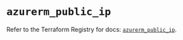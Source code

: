 # `azurerm_public_ip`

Refer to the Terraform Registry for docs: [`azurerm_public_ip`](https://registry.terraform.io/providers/hashicorp/azurerm/2.99.0/docs/resources/public_ip).
